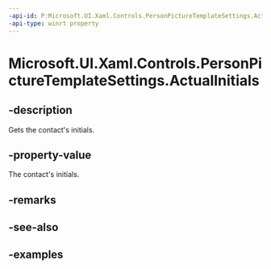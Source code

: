 ```yaml
---
-api-id: P:Microsoft.UI.Xaml.Controls.PersonPictureTemplateSettings.ActualInitials
-api-type: winrt property
---
```


# Microsoft.UI.Xaml.Controls.PersonPictureTemplateSettings.ActualInitials

<!--
public string ActualInitials { get; }
-->

## -description

Gets the contact's initials.

## -property-value

The contact's initials.

## -remarks

## -see-also

## -examples

